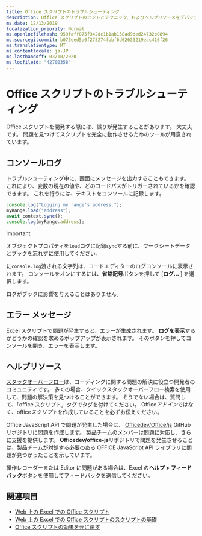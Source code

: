 ```yaml
---
title: Office スクリプトのトラブルシューティング
description: Office スクリプトのヒントとテクニック、およびヘルプリソースをデバッグします。
ms.date: 12/13/2019
localization_priority: Normal
ms.openlocfilehash: 959faff875f342dc1b1ab158ad9ded24732b0894
ms.sourcegitcommit: b075eed5a6f275274fbbf6d62633219eac416f26
ms.translationtype: MT
ms.contentlocale: ja-JP
ms.lasthandoff: 03/10/2020
ms.locfileid: "42700358"
---
```

# <a name="troubleshooting-office-scripts"></a>Office スクリプトのトラブルシューティング

Office スクリプトを開発する際には、誤りが発生することがあります。 大丈夫です。 問題を見つけてスクリプトを完全に動作させるためのツールが用意されています。

## <a name="console-logs"></a>コンソールログ

トラブルシューティング中に、画面にメッセージを出力することもできます。 これにより、変数の現在の値や、どのコードパスがトリガーされているかを確認できます。 これを行うには、テキストをコンソールに記録します。

```TypeScript
console.log("Logging my range's address.");
myRange.load("address");
await context.sync();
console.log(myRange.address);
```

> [!IMPORTANT]
> オブジェクトプロパティを`load`ログに記録`sync`する前に、ワークシートデータとブックを忘れずに使用してください。

に`console.log`渡される文字列は、コードエディターのログコンソールに表示されます。 コンソールをオンにするには、**省略記号**ボタンを押して [**ログ...** ] を選択します。

ログがブックに影響を与えることはありません。

## <a name="error-messages"></a>エラー メッセージ

Excel スクリプトで問題が発生すると、エラーが生成されます。 **ログを表示**するかどうかの確認を求めるポップアップが表示されます。 そのボタンを押してコンソールを開き、エラーを表示します。

## <a name="help-resources"></a>ヘルプリソース

[スタックオーバーフロー](https://stackoverflow.com/questions/tagged/office-scripts)は、コーディングに関する問題の解決に役立つ開発者のコミュニティです。 多くの場合、クイックスタックオーバーフロー検索を使用して、問題の解決策を見つけることができます。 そうでない場合は、質問して、「office スクリプト」タグでタグを付けてください。 Office*アドイン*ではなく、office*スクリプト*を作成していることを必ずお伝えください。

Office JavaScript API で問題が発生した場合は、 [Officedev/Office/js](https://github.com/OfficeDev/office-js) GitHub リポジトリに問題を作成します。 製品チームのメンバーは問題に対応し、さらに支援を提供します。 **Officedev/office-js**リポジトリで問題を発生させることは、製品チームが対処する必要のある OFFICE JavaScript API ライブラリに問題が見つかったことを示しています。

操作レコーダーまたは Editor に問題がある場合は、Excel の**ヘルプ > フィードバック**ボタンを使用してフィードバックを送信してください。

## <a name="see-also"></a>関連項目

- [Web 上の Excel での Office スクリプト](../overview/excel.md)
- [Web 上の Excel での Office スクリプトのスクリプトの基礎](../develop/scripting-fundamentals.md)
- [Office スクリプトの効果を元に戻す](undo.md)
